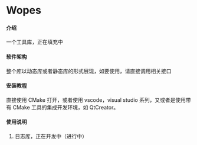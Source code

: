 # Wopes

#### 介绍
一个工具库，正在填充中

#### 软件架构
整个库以动态库或者静态库的形式展现，如要使用，请直接调用相关接口


#### 安装教程

直接使用 CMake 打开，或者使用 vscode，visual studio 系列，又或者是使用带有 CMake 工具的集成开发环境，如 QtCreator。

#### 使用说明

1. 日志库，正在开发中（进行中）
